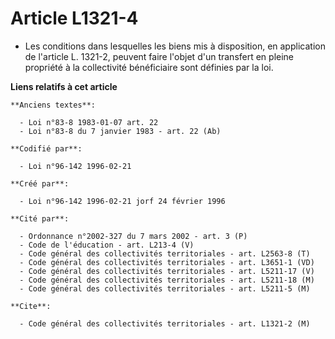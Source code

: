 # Article L1321-4

- Les conditions dans lesquelles les biens mis à disposition, en application de l'article L. 1321-2, peuvent faire l'objet
d'un transfert en pleine propriété à la collectivité bénéficiaire sont définies par la loi.

**Liens relatifs à cet article**

	**Anciens textes**:

	  - Loi n°83-8 1983-01-07 art. 22
	  - Loi n°83-8 du 7 janvier 1983 - art. 22 (Ab)

	**Codifié par**:

	  - Loi n°96-142 1996-02-21

	**Créé par**:

	  - Loi n°96-142 1996-02-21 jorf 24 février 1996

	**Cité par**:

	  - Ordonnance n°2002-327 du 7 mars 2002 - art. 3 (P)
	  - Code de l'éducation - art. L213-4 (V)
	  - Code général des collectivités territoriales - art. L2563-8 (T)
	  - Code général des collectivités territoriales - art. L3651-1 (VD)
	  - Code général des collectivités territoriales - art. L5211-17 (V)
	  - Code général des collectivités territoriales - art. L5211-18 (M)
	  - Code général des collectivités territoriales - art. L5211-5 (M)

	**Cite**:

	  - Code général des collectivités territoriales - art. L1321-2 (M)
